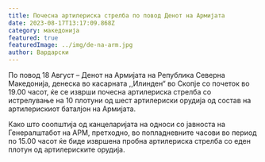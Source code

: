 ```yaml
---
title: Почесна артилериска стрелба по повод Денот на Армијата
date: 2023-08-17T13:17:09.868Z
category: македонија
featured: true
featuredImage: ../img/de-na-arm.jpg
author: Вардарски
---
```

<!--StartFragment-->

По повод 18 Август – Денот на Армијата на Република Северна Македонија, денеска во касарната ,,Илинден“ во Скопје со почеток во 19.00 часот, ќе се изврши почесна артилериска стрелба со истрелување на 10 плотуни од шест артилериски орудија од состав на артилерискиот баталјон на Армијата.

Како што соопштија од канцеларијата на односи со јавноста на Генералштабот на АРМ, претходно, во попладневните часови во период по 15.00 часот ќе биде извршена пробна артилериска стрелба со еден плотун од артилериските орудија.

<!--EndFragment-->